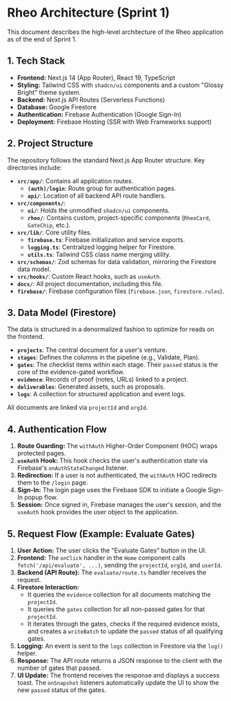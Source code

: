 # Rheo Architecture (Sprint 1)

This document describes the high-level architecture of the Rheo application as of the end of Sprint 1.

## 1. Tech Stack

- **Frontend:** Next.js 14 (App Router), React 19, TypeScript
- **Styling:** Tailwind CSS with `shadcn/ui` components and a custom "Glossy Bright" theme system.
- **Backend:** Next.js API Routes (Serverless Functions)
- **Database:** Google Firestore
- **Authentication:** Firebase Authentication (Google Sign-In)
- **Deployment:** Firebase Hosting (SSR with Web Frameworks support)

## 2. Project Structure

The repository follows the standard Next.js App Router structure. Key directories include:

- **`src/app/`**: Contains all application routes.
  - **`(auth)/login`**: Route group for authentication pages.
  - **`api/`**: Location of all backend API route handlers.
- **`src/components/`**:
  - **`ui/`**: Holds the unmodified `shadcn/ui` components.
  - **`rheo/`**: Contains custom, project-specific components (`RheoCard`, `GateChip`, etc.).
- **`src/lib/`**: Core utility files.
  - **`firebase.ts`**: Firebase initialization and service exports.
  - **`logging.ts`**: Centralized logging helper for Firestore.
  - **`utils.ts`**: Tailwind CSS class name merging utility.
- **`src/schemas/`**: Zod schemas for data validation, mirroring the Firestore data model.
- **`src/hooks/`**: Custom React hooks, such as `useAuth`.
- **`docs/`**: All project documentation, including this file.
- **`firebase/`**: Firebase configuration files (`firebase.json`, `firestore.rules`).

## 3. Data Model (Firestore)

The data is structured in a denormalized fashion to optimize for reads on the frontend.

- **`projects`**: The central document for a user's venture.
- **`stages`**: Defines the columns in the pipeline (e.g., Validate, Plan).
- **`gates`**: The checklist items within each stage. Their `passed` status is the core of the evidence-gated workflow.
- **`evidence`**: Records of proof (notes, URLs) linked to a project.
- **`deliverables`**: Generated assets, such as proposals.
- **`logs`**: A collection for structured application and event logs.

All documents are linked via `projectId` and `orgId`.

## 4. Authentication Flow

1.  **Route Guarding:** The `withAuth` Higher-Order Component (HOC) wraps protected pages.
2.  **`useAuth` Hook:** This hook checks the user's authentication state via Firebase's `onAuthStateChanged` listener.
3.  **Redirection:** If a user is not authenticated, the `withAuth` HOC redirects them to the `/login` page.
4.  **Sign-In:** The login page uses the Firebase SDK to initiate a Google Sign-In popup flow.
5.  **Session:** Once signed in, Firebase manages the user's session, and the `useAuth` hook provides the user object to the application.

## 5. Request Flow (Example: Evaluate Gates)

1.  **User Action:** The user clicks the "Evaluate Gates" button in the UI.
2.  **Frontend:** The `onClick` handler in the `Home` component calls `fetch('/api/evaluate', ...)`, sending the `projectId`, `orgId`, and `userId`.
3.  **Backend (API Route):** The `evaluate/route.ts` handler receives the request.
4.  **Firestore Interaction:**
    - It queries the `evidence` collection for all documents matching the `projectId`.
    - It queries the `gates` collection for all non-passed gates for that `projectId`.
    - It iterates through the gates, checks if the required evidence exists, and creates a `writeBatch` to update the `passed` status of all qualifying gates.
5.  **Logging:** An event is sent to the `logs` collection in Firestore via the `log()` helper.
6.  **Response:** The API route returns a JSON response to the client with the number of gates that passed.
7.  **UI Update:** The frontend receives the response and displays a success toast. The `onSnapshot` listeners automatically update the UI to show the new `passed` status of the gates.
